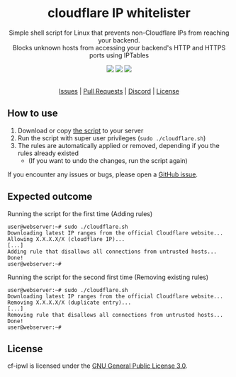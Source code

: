 <div align="center">
  <!-- Introduction -->
  <p>
    <h1>cloudflare IP whitelister</h1>
    Simple shell script for Linux that prevents non-Cloudflare IPs from reaching your backend.
    <br>
    Blocks unknown hosts from accessing your backend's HTTP and HTTPS ports using IPTables
  </p>
  
  <!-- Badges & icons -->
  [![](https://img.shields.io/github/issues/jonesdevelopment/cf-ipwl)](https://github.com/jonesdevelopment/cf-ipwl/issues)
  [![](https://img.shields.io/discord/923308209769426994.svg?logo=discord)](https://jonesdev.xyz/discord)
  [![](https://img.shields.io/badge/License-GPLv3-blue.svg)](https://www.gnu.org/licenses/gpl-3.0)
  <br>
  <br>
  <!-- Quick navigation -->
  [Issues](https://github.com/jonesdevelopment/cf-ipwl/issues)
  |
  [Pull Requests](https://github.com/jonesdevelopment/cf-ipwl/pulls)
  |
  [Discord](https://jonesdev.xyz/discord)
  |
  [License](https://github.com/jonesdevelopment/cf-ipwl/blob/main/README.md#license)
</div>

## How to use

1. Download or copy [the script](https://github.com/jonesdevelopment/cf-ipwl/blob/main/cloudflare.sh) to your server
2. Run the script with super user privileges (`sudo ./cloudflare.sh`)
3. The rules are automatically applied or removed, depending if you the rules already existed
    - (If you want to undo the changes, run the script again)

If you encounter any issues or bugs, please open a [GitHub issue](https://github.com/jonesdevelopment/cf-ipwl/issues).

## Expected outcome

Running the script for the first time (Adding rules)
```
user@webserver:~# sudo ./cloudflare.sh 
Downloading latest IP ranges from the official Cloudflare website...
Allowing X.X.X.X/X (cloudflare IP)...
[...]
Adding rule that disallows all connections from untrusted hosts...
Done!
user@webserver:~# 
```

Running the script for the second first time (Removing existing rules)
```
user@webserver:~# sudo ./cloudflare.sh 
Downloading latest IP ranges from the official Cloudflare website...
Removing X.X.X.X/X (duplicate entry)...
[...]
Removing rule that disallows all connections from untrusted hosts...
Done!
user@webserver:~# 
```

## License

cf-ipwl is licensed under the [GNU General Public License 3.0](https://www.gnu.org/licenses/gpl-3.0.en.html).
